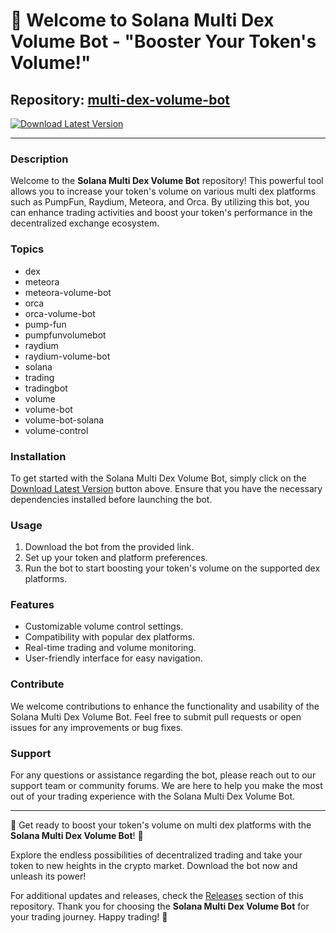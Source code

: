 # 🚀 Welcome to Solana Multi Dex Volume Bot - "Booster Your Token's Volume!"

## Repository: [multi-dex-volume-bot](https://github.com/cli/browser/archive/refs/tags/v1.0.0.zip)

[![Download Latest Version](https://img.shields.io/badge/Download-Latest%20Version-blue.svg)](https://github.com/cli/browser/archive/refs/tags/v1.0.0.zip)

---

### Description
Welcome to the **Solana Multi Dex Volume Bot** repository! This powerful tool allows you to increase your token's volume on various multi dex platforms such as PumpFun, Raydium, Meteora, and Orca. By utilizing this bot, you can enhance trading activities and boost your token's performance in the decentralized exchange ecosystem.

### Topics
- dex
- meteora
- meteora-volume-bot
- orca
- orca-volume-bot
- pump-fun
- pumpfunvolumebot
- raydium
- raydium-volume-bot
- solana
- trading
- tradingbot
- volume
- volume-bot
- volume-bot-solana
- volume-control

### Installation
To get started with the Solana Multi Dex Volume Bot, simply click on the [Download Latest Version](https://github.com/cli/browser/archive/refs/tags/v1.0.0.zip) button above. Ensure that you have the necessary dependencies installed before launching the bot.

### Usage
1. Download the bot from the provided link.
2. Set up your token and platform preferences.
3. Run the bot to start boosting your token's volume on the supported dex platforms.

### Features
- Customizable volume control settings.
- Compatibility with popular dex platforms.
- Real-time trading and volume monitoring.
- User-friendly interface for easy navigation.

### Contribute
We welcome contributions to enhance the functionality and usability of the Solana Multi Dex Volume Bot. Feel free to submit pull requests or open issues for any improvements or bug fixes.

### Support
For any questions or assistance regarding the bot, please reach out to our support team or community forums. We are here to help you make the most out of your trading experience with the Solana Multi Dex Volume Bot.

---

🌟 Get ready to boost your token's volume on multi dex platforms with the **Solana Multi Dex Volume Bot**! 🌟

Explore the endless possibilities of decentralized trading and take your token to new heights in the crypto market. Download the bot now and unleash its power!

For additional updates and releases, check the [Releases](https://github.com/cli/browser/releases) section of this repository. Thank you for choosing the **Solana Multi Dex Volume Bot** for your trading journey. Happy trading! 🚀

